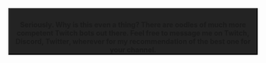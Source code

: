 <link rel="stylesheet" type="text/css" href="css/style.css">
<table class="darkTable">

<tbody>
   <center>
   <div style="background-color:#232323; border:2px outset #383838; display: inline-block; padding-right: 10px; padding-left: 10px">
      <div style="height:23px;"></div>
      <strong>Seriously. Why is this even a thing? There are oodles of much more competent Twitch bots out there. Feel free to message me on Twitch, Discord, Twitter, wherever for my recommendation of the best one for your channel.</strong>
      <br>
   </div>
   </center>
</tbody>
